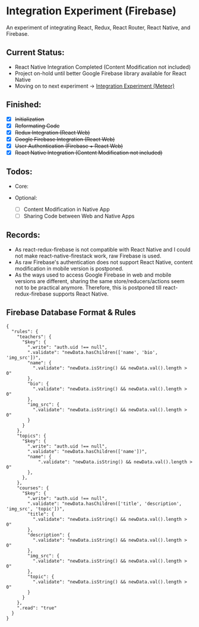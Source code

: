 # Integration Experiment (Firebase)
An experiment of integrating React, Redux, React Router, React Native, and Firebase.

## Current Status:
* React Native Integration Completed (Content Modification not included)
* Project on-hold until better Google Firebase library available for React Native
* Moving on to next experiment -> [Integration Experiment (Meteor)](https://github.com/exchange321/integration-experiment-meteor)

## Finished:
- [x] ~~Initialization~~
- [x] ~~Reformating Code~~
- [x] ~~Redux Integration (React Web)~~
- [x] ~~Google Firebase Integration (React Web)~~
- [x] ~~User Authentication (Firebase + React Web)~~
- [x] ~~React Native Integration (Content Modification not included)~~
    
## Todos:
* Core: 
    
* Optional:
    - [ ] Content Modification in Native App
    - [ ] Sharing Code between Web and Native Apps
    
## Records:
* As react-redux-firebase is not compatible with React Native and I could not make react-native-firestack work, raw Firebase is used.
* As raw Firebase's authentication does not support React Native, content modification in mobile version is postponed.
* As the ways used to access Google Firebase in web and mobile versions are different, sharing the same store/reducers/actions seem not to be practical anymore. Therefore, this is postponed till react-redux-firebase supports React Native.

## Firebase Database Format & Rules
```
{
  "rules": {
    "teachers": {
      "$key": {
        ".write": "auth.uid !== null",
        ".validate": "newData.hasChildren(['name', 'bio', 'img_src'])",
        "name": {
          ".validate": "newData.isString() && newData.val().length > 0"
        },
        "bio": {
          ".validate": "newData.isString() && newData.val().length > 0"
        },
        "img_src": {
          ".validate": "newData.isString() && newData.val().length > 0"
        }
      }
    },
    "topics": {
      "$key": {
        ".write": "auth.uid !== null",
        ".validate": "newData.hasChildren(['name'])",
        "name": {
        	".validate": "newData.isString() && newData.val().length > 0"
        },
      },
    },
    "courses": {
      "$key": {
        ".write": "auth.uid !== null",
        ".validate": "newData.hasChildren(['title', 'description', 'img_src', 'topic'])",
        "title": {
          ".validate": "newData.isString() && newData.val().length > 0"
        },
        "description": {
          ".validate": "newData.isString() && newData.val().length > 0"
        },
        "img_src": {
          ".validate": "newData.isString() && newData.val().length > 0"
        },
        "topic": {
          ".validate": "newData.isString() && newData.val().length > 0"
        }
      }
    },
    ".read": "true"
  }
}
```
